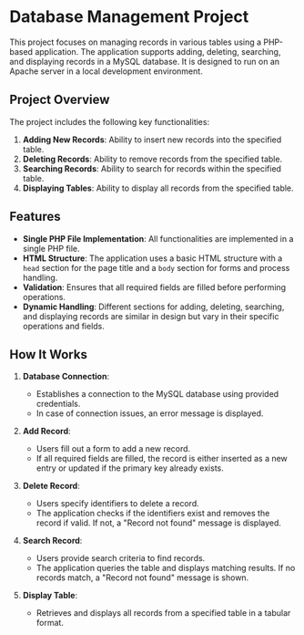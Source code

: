# Database Management Project

This project focuses on managing records in various tables using a PHP-based application. The application supports adding, deleting, searching, and displaying records in a MySQL database. It is designed to run on an Apache server in a local development environment.

## Project Overview

The project includes the following key functionalities:

1. **Adding New Records**: Ability to insert new records into the specified table.
2. **Deleting Records**: Ability to remove records from the specified table.
3. **Searching Records**: Ability to search for records within the specified table.
4. **Displaying Tables**: Ability to display all records from the specified table.

## Features

- **Single PHP File Implementation**: All functionalities are implemented in a single PHP file.
- **HTML Structure**: The application uses a basic HTML structure with a `head` section for the page title and a `body` section for forms and process handling.
- **Validation**: Ensures that all required fields are filled before performing operations.
- **Dynamic Handling**: Different sections for adding, deleting, searching, and displaying records are similar in design but vary in their specific operations and fields.

## How It Works

1. **Database Connection**:
   - Establishes a connection to the MySQL database using provided credentials.
   - In case of connection issues, an error message is displayed.

2. **Add Record**:
   - Users fill out a form to add a new record.
   - If all required fields are filled, the record is either inserted as a new entry or updated if the primary key already exists.

3. **Delete Record**:
   - Users specify identifiers to delete a record.
   - The application checks if the identifiers exist and removes the record if valid. If not, a "Record not found" message is displayed.

4. **Search Record**:
   - Users provide search criteria to find records.
   - The application queries the table and displays matching results. If no records match, a "Record not found" message is shown.

5. **Display Table**:
   - Retrieves and displays all records from a specified table in a tabular format.